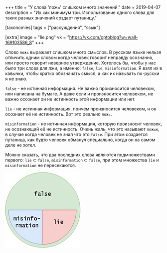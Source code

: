 +++
title = "У слова 'ложь' слишком много значений."
date = 2019-04-07
description = "Их как минимум три. Использование одного слова для таких разных значений создает путаницу."

[taxonomies]
tags = ["рассуждения", "язык"]

[extra]
image = "lie.png"
vk = "https://vk.com/optoblog?w=wall-169103586_8"
+++

Слово `ложь` выражает слишком много смыслов. В русском языке нельзя отличить одним словом когда человек говорит неправду осознанно, или просто говорит неверное утверждение. Хотелось бы, чтобы у нас было три слова для лжи, а именно: `false`, `lie`, `misinformation`. Я взял их в кавычки, чтобы кратко обозначать смысл, а как их называть по-русски я не знаю.

`false` - не истинная информация. Не важно произносится человеком, или написана на бумаге. А даже если и произносится человеком, не важно осознает он не истинность этой информации или нет.

`lie` - не истинная информация, причем произносится человеком, и он осознает её не истинность. Вот это реально `ложь`.

`misinformation` - не истинная информация, которую произносит человек, не осознающий её не истинность. Очень жаль, что это называют `ложью`, в случае когда человек не знал что это `false`. При этом создается путаница, как будто человек обманул специально, когда он на самом деле не хотел.

Можно сказать, что два последних слова являются подмножествами первого: `lie` ⊂ `false`, `misinformation` ⊂ `false`, при этом множества `lie` и `misinformation` не пересекаются.

![](lie.png)